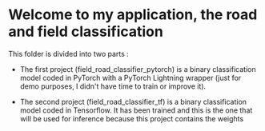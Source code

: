 # Welcome to my application, the road and field classification 

This folder is divided into two parts :
 - The first project (field_road_classifier_pytorch) is a binary classification model coded in PyTorch with a PyTorch Lightning wrapper (just for demo purposes, 
 I didn't have time to train or improve it).
 
 - The second project (field_road_classifier_tf) is a binary classification model coded in Tensorflow. 
 It has been trained and this is the one that will be used for inference because this project contains the weights



